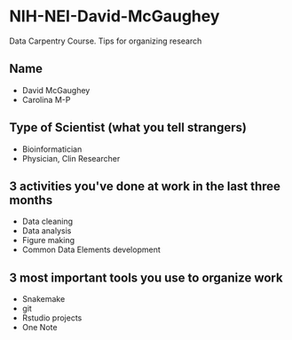 # NIH-NEI-David-McGaughey
Data Carpentry Course. Tips for organizing research

## Name
- David McGaughey
- Carolina M-P
## Type of Scientist (what you tell strangers)
- Bioinformatician
- Physician, Clin Researcher
## 3 activities you've done at work in the last three months
- Data cleaning
- Data analysis
- Figure making
- Common Data Elements development
## 3 most important tools you use to organize work
- Snakemake
- git
- Rstudio projects
- One Note
